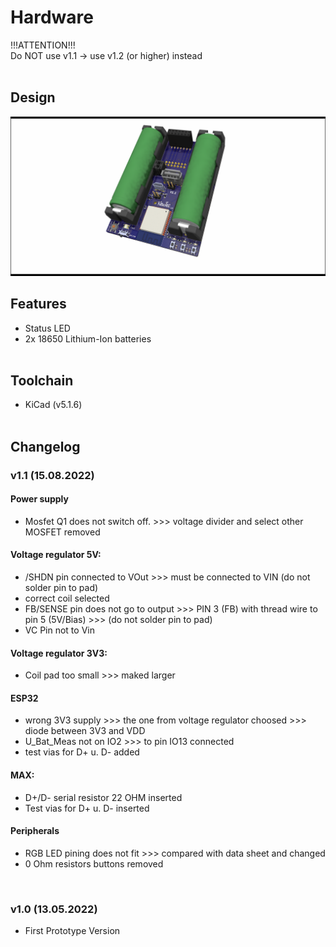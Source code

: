 # Hardware
!!!ATTENTION!!! 
<br>
Do NOT use v1.1 -> use v1.2 (or higher) instead
<br><br>

## Design
![ZumoCom-System](../Electronic/Design/ZumoComSystem.png)
## Features
* Status LED
* 2x 18650 Lithium-Ion batteries
<br><br>

## Toolchain
* KiCad (v5.1.6)
<br><br>

## Changelog 
### v1.1 (15.08.2022)

#### Power supply
* Mosfet Q1 does not switch off. >>> voltage divider and select other MOSFET removed

#### Voltage regulator 5V:
* /SHDN pin connected to VOut >>> must be connected to VIN (do not solder pin to pad)
* correct coil selected
* FB/SENSE pin does not go to output >>> PIN 3 (FB) with thread wire to pin 5 (5V/Bias) >>> (do not solder pin to pad)
* VC Pin not to Vin

#### Voltage regulator 3V3:
* Coil pad too small >>> maked larger

#### ESP32
* wrong 3V3 supply >>> the one from voltage regulator choosed >>> diode between 3V3 and VDD
* U_Bat_Meas not on IO2 >>> to pin IO13 connected
* test vias for D+ u. D- added

#### MAX:
* D+/D- serial resistor 22 OHM inserted
* Test vias for D+ u. D- inserted

#### Peripherals
* RGB LED pining does not fit >>> compared with data sheet and changed
* 0 Ohm resistors buttons removed
<br>

### v1.0 (13.05.2022)
* First Prototype Version